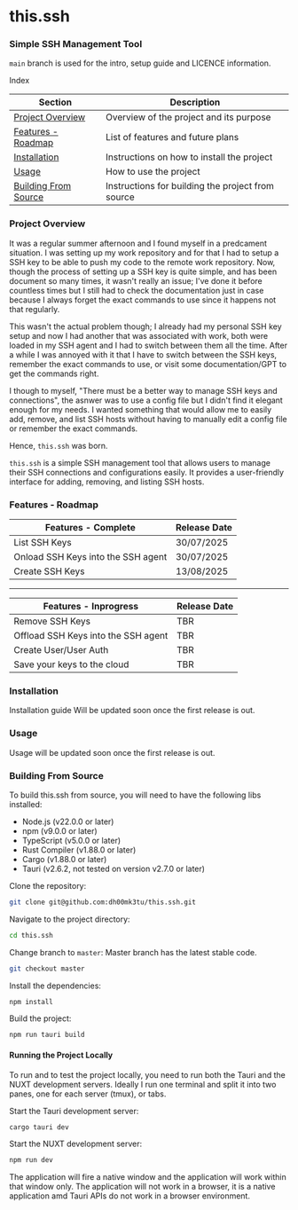 # this.ssh

### Simple SSH Management Tool

`main` branch is used for the intro, setup guide and LICENCE information.

Index

| Section                                       | Description                                       |
| --------------------------------------------- | ------------------------------------------------- |
| [Project Overview](#project-overview)         | Overview of the project and its purpose           |
| [Features - Roadmap](#features---roadmap)     | List of features and future plans                 |
| [Installation](#installation)                 | Instructions on how to install the project        |
| [Usage](#usage)                               | How to use the project                            |
| [Building From Source](#building-from-source) | Instructions for building the project from source |

### Project Overview

It was a regular summer afternoon and I found myself in a predcament situation.
I was setting up my work repository and for that I had to setup a SSH key to be able to push my code to the remote work repository.
Now, though the process of setting up a SSH key is quite simple, and has been document so many times, it wasn't really an issue; I've done it before countless times but I still had to check the documentation just in case because I always forget the exact commands to use since it happens not that regularly.

This wasn't the actual problem though; I already had my personal SSH key setup and now I had another that was associated with work, both were loaded in my SSH agent and I had to switch between them all the time. After a while I was annoyed with it that I have to switch between the SSH keys, remember the exact commands to use, or visit some documentation/GPT to get the commands right.

I though to myself, "There must be a better way to manage SSH keys and connections", the asnwer was to use a config file but I didn't find it elegant enough for my needs. I wanted something that would allow me to easily add, remove, and list SSH hosts without having to manually edit a config file or remember the exact commands.

Hence, `this.ssh` was born.

`this.ssh` is a simple SSH management tool that allows users to manage their SSH connections and configurations easily. It provides a user-friendly interface for adding, removing, and listing SSH hosts.

### Features - Roadmap

| Features - Complete                | Release Date |
| ---------------------------------- | ------------ |
| List SSH Keys                      | 30/07/2025   |
| Onload SSH Keys into the SSH agent | 30/07/2025   |
| Create SSH Keys                    | 13/08/2025   |

---

| Features - Inprogress               | Release Date |
| ----------------------------------- | ------------ |
| Remove SSH Keys                     | TBR          |
| Offload SSH Keys into the SSH agent | TBR          |
| Create User/User Auth               | TBR          |
| Save your keys to the cloud         | TBR          |

### Installation

Installation guide Will be updated soon once the first release is out.

### Usage

Usage will be updated soon once the first release is out.

### Building From Source

To build this.ssh from source, you will need to have the following libs installed:

- Node.js (v22.0.0 or later)
- npm (v9.0.0 or later)
- TypeScript (v5.0.0 or later)
- Rust Compiler (v1.88.0 or later)
- Cargo (v1.88.0 or later)
- Tauri (v2.6.2, not tested on version v2.7.0 or later)

Clone the repository:

```bash
git clone git@github.com:dh00mk3tu/this.ssh.git
```

Navigate to the project directory:

```bash
cd this.ssh
```

Change branch to `master`:
Master branch has the latest stable code.

```bash
git checkout master
```

Install the dependencies:

```bash
npm install
```

Build the project:

```bash
npm run tauri build
```

#### Running the Project Locally

To run and to test the project locally, you need to run both the Tauri and the NUXT development servers.
Ideally I run one terminal and split it into two panes, one for each server (tmux), or tabs.

Start the Tauri development server:

```bash
cargo tauri dev
```

Start the NUXT development server:

```bash
npm run dev
```

The application will fire a native window and the application will work within that window only. The application will not work in a browser, it is a native application amd Tauri APIs do not work in a browser environment.
